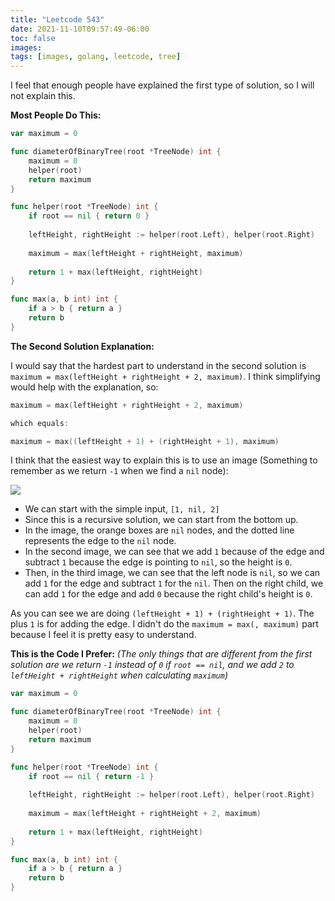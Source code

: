 ```yaml
---
title: "Leetcode 543"
date: 2021-11-10T09:57:49-06:00
toc: false
images:
tags: [images, golang, leetcode, tree]
---
```


I feel that enough people have explained the first type of solution, so I will not explain this.

**Most People Do This:**

``` go
var maximum = 0

func diameterOfBinaryTree(root *TreeNode) int {
    maximum = 0
    helper(root)
    return maximum
}

func helper(root *TreeNode) int {
    if root == nil { return 0 }
    
    leftHeight, rightHeight := helper(root.Left), helper(root.Right)
    
    maximum = max(leftHeight + rightHeight, maximum)
    
    return 1 + max(leftHeight, rightHeight)
}

func max(a, b int) int {
    if a > b { return a }
    return b
}
```

**The Second Solution Explanation:**

I would say that the hardest part to understand in the second solution is `maximum = max(leftHeight + rightHeight + 2, maximum)`.
I think simplifying would help with the explanation, so:

``` go
maximum = max(leftHeight + rightHeight + 2, maximum)

which equals:

maximum = max((leftHeight + 1) + (rightHeight + 1), maximum)
```

I think that the easiest way to explain this is to use an image (Something to remember as we return `-1` when we find a `nil` node):

![](https://i.imgur.com/1yCUqng.jpg)

* We can start with the simple input, `[1, nil, 2]`
* Since this is a recursive solution, we can start from the bottom up.
* In the image, the orange boxes are `nil` nodes, and the dotted line represents the edge to the `nil` node.
* In the second image, we can see that we add `1` because of the edge and subtract `1` because the edge is pointing to `nil`, so the height is `0`.
* Then, in the third image, we can see that the left node is `nil`, so we can add `1` for the edge and subtract `1` for the `nil`. Then on the right child, we can add `1` for the edge and add `0` because the right child's height is `0`.

As you can see we are doing `(leftHeight + 1) + (rightHeight + 1)`. The plus `1` is for adding the edge. I didn't do the `maximum = max(, maximum)` part because I feel it is pretty easy to understand.

**This is the Code I Prefer:** *(The only things that are different from the first solution are we return `-1` instead of `0` if `root == nil`, and we add `2` to `leftHeight + rightHeight` when calculating `maximum`)*

``` go
var maximum = 0

func diameterOfBinaryTree(root *TreeNode) int {
    maximum = 0
    helper(root)
    return maximum
}

func helper(root *TreeNode) int {
    if root == nil { return -1 }
    
    leftHeight, rightHeight := helper(root.Left), helper(root.Right)
    
    maximum = max(leftHeight + rightHeight + 2, maximum)
    
    return 1 + max(leftHeight, rightHeight)
}

func max(a, b int) int {
    if a > b { return a }
    return b
}
```